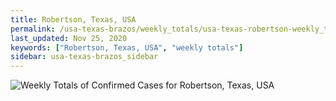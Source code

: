 ```yaml
---
title: Robertson, Texas, USA
permalink: /usa-texas-brazos/weekly_totals/usa-texas-robertson-weekly_totals.html
last_updated: Nov 25, 2020
keywords: ["Robertson, Texas, USA", "weekly totals"]
sidebar: usa-texas-brazos_sidebar
---
```


![Weekly Totals of Confirmed Cases for Robertson, Texas, USA](/covid_tracker/images/graphs/usa-texas-robertson-weekly_totals_graph.png)
